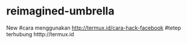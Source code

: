 # reimagined-umbrella
New
#cara menggunakan
http://termux.id/cara-hack-facebook
#tetep terhubung 
htttp://termux.id
